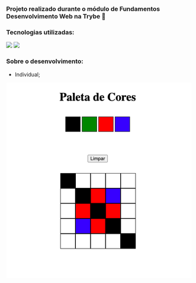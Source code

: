 ### Projeto realizado durante o módulo de Fundamentos Desenvolvimento Web na Trybe 💚

### Tecnologias utilizadas:
<div>
  <img  width="30px" src="https://cdn.jsdelivr.net/gh/devicons/devicon/icons/html5/html5-plain-wordmark.svg">
  <img width="30px" src="https://cdn.jsdelivr.net/gh/devicons/devicon/icons/css3/css3-plain-wordmark.svg">
</div>

### Sobre o desenvolvimento:
- Individual;

<img  align="center" width="500px" alt="imagem da aplicação com o pixel bord" src="/img.png">
